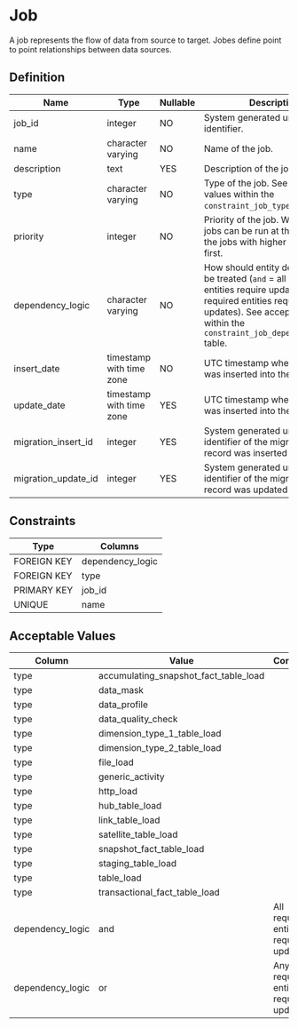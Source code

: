 # Job

A job represents the flow of data from source to target. Jobes define point to point relationships between data sources.

## Definition

<!-- definition -->
| Name                | Type                     | Nullable | Description                                                                                                                                                                                                        |
| ------------------- | ------------------------ | -------- | ------------------------------------------------------------------------------------------------------------------------------------------------------------------------------------------------------------------ |
| job_id              | integer                  | NO       | System generated unique identifier.                                                                                                                                                                                |
| name                | character varying        | NO       | Name of the job.                                                                                                                                                                                                   |
| description         | text                     | YES      | Description of the job.                                                                                                                                                                                            |
| type                | character varying        | NO       | Type of the job. See acceptable values within the `constraint_job_type` table.                                                                                                                                     |
| priority            | integer                  | NO       | Priority of the job. When multiple jobs can be run at the same time, the jobs with higher priority run first.                                                                                                      |
| dependency_logic    | character varying        | NO       | How should entity dependencies be treated (`and` = all required entities require updates, `or` = any required entities require updates). See acceptable values within the `constraint_job_dependency_logic` table. |
| insert_date         | timestamp with time zone | NO       | UTC timestamp when the record was inserted into the table.                                                                                                                                                         |
| update_date         | timestamp with time zone | YES      | UTC timestamp when the record was inserted into the table.                                                                                                                                                         |
| migration_insert_id | integer                  | YES      | System generated unique identifier of the migration this record was inserted by.                                                                                                                                   |
| migration_update_id | integer                  | YES      | System generated unique identifier of the migration this record was updated by.                                                                                                                                    |
<!-- definitionstop -->

## Constraints

<!-- constraint -->
| Type        | Columns          |
| ----------- | ---------------- |
| FOREIGN KEY | dependency_logic |
| FOREIGN KEY | type             |
| PRIMARY KEY | job_id           |
| UNIQUE      | name             |
<!-- constraintstop -->

## Acceptable Values

<!-- acceptablevalues -->
| Column           | Value                                 | Comment                                |
| ---------------- | ------------------------------------- | -------------------------------------- |
| type             | accumulating_snapshot_fact_table_load |                                        |
| type             | data_mask                             |                                        |
| type             | data_profile                          |                                        |
| type             | data_quality_check                    |                                        |
| type             | dimension_type_1_table_load           |                                        |
| type             | dimension_type_2_table_load           |                                        |
| type             | file_load                             |                                        |
| type             | generic_activity                      |                                        |
| type             | http_load                             |                                        |
| type             | hub_table_load                        |                                        |
| type             | link_table_load                       |                                        |
| type             | satellite_table_load                  |                                        |
| type             | snapshot_fact_table_load              |                                        |
| type             | staging_table_load                    |                                        |
| type             | table_load                            |                                        |
| type             | transactional_fact_table_load         |                                        |
| dependency_logic | and                                   | All required entities require updates. |
| dependency_logic | or                                    | Any required entities require updates. |
<!-- acceptablevaluesstop -->
